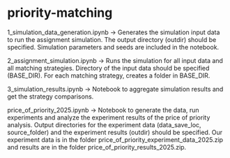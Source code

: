 # priority-matching

1_simulation_data_generation.ipynb -> Generates the simulation input data to run the assignment simulation. The output directory (outdir) should be specified. Simulation parameters and seeds are included in the notebook.

2_assignment_simulation.ipynb -> Runs the simulation for all input data and all matching strategies. Directory of the input data should be specified (BASE_DIR). For each matching strategy, creates a folder in BASE_DIR.

3_simulation_results.ipynb -> Notebook to aggregate simulation results and get the strategy comparisons.


price_of_priority_2025.ipynb -> Notebook to generate the data, run experiments and analyze the experiment results of the price of priority analysis. Output directories for the experiment data (data_save_loc, source_folder) and the experiment results (outdir) should be specified. Our experiment data is in the folder price_of_priority_experiment_data_2025.zip and results are in the folder price_of_priority_results_2025.zip.
